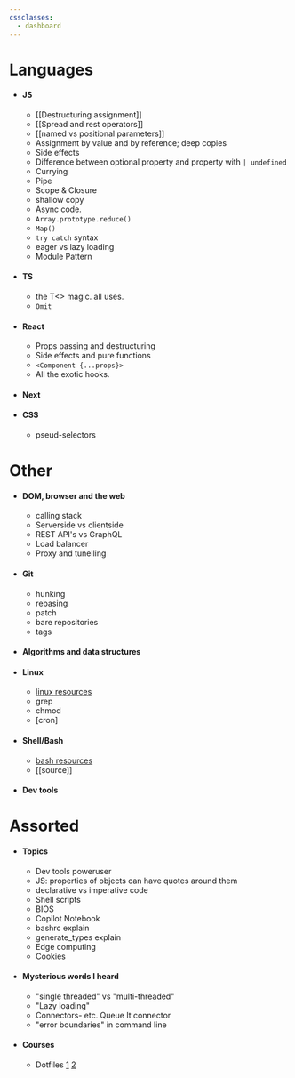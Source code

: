 ```yaml
---
cssclasses:
  - dashboard
---
```

# Languages

- #### JS
	- [[Destructuring assignment]]
	- [[Spread and rest operators]]
	- [[named vs positional parameters]]
	- Assignment by value and by reference; deep copies
	- Side effects
	- Difference between optional property and property with `| undefined` 
	- Currying
	- Pipe
	- Scope & Closure
	- shallow copy
	- Async code.
	- `Array.prototype.reduce()`
	- `Map()`
	- `try catch` syntax
	- eager vs lazy loading
	- Module Pattern
- #### TS
	- the T<> magic. all uses.
	- `Omit` 
- #### React
	- Props passing and destructuring
	- Side effects and pure functions
	- `<Component {...props}>`
	- All the exotic hooks.
- #### Next
- #### CSS
	- pseud-selectors

# Other 
- #### DOM, browser and the web
	- calling stack 
	- Serverside vs clientside
	- REST API's vs GraphQL
	- Load balancer
	- Proxy and tunelling
- #### Git
	- hunking
	- rebasing
	- patch
	- bare repositories
	- tags
- #### Algorithms and data structures
- #### Linux
	- [linux resources](linux%20resources.md)
	- grep
	- chmod
	- [cron]
- #### Shell/Bash
	- [bash resources](bash%20resources.md)
	- [[source]]
- #### Dev tools 

# Assorted
- #### Topics
	 - Dev tools poweruser
	- JS: properties of objects can have quotes around them
	- declarative vs imperative code
	- Shell scripts
	- BIOS
	- Copilot Notebook
	- bashrc explain
	- generate_types explain
	- Edge computing
	- Cookies
- #### Mysterious words I heard
	- "single threaded" vs "multi-threaded"
	- "Lazy loading"
	- Connectors- etc. Queue It connector
	- "error boundaries" in command line
- #### Courses
	- Dotfiles [1](https://www.udemy.com/course/dotfiles-from-start-to-finish-ish/?referralCode=445BE0B541C48FE85276) [2](https://www.youtube.com/watch?v=r_MpUP6aKiQ)